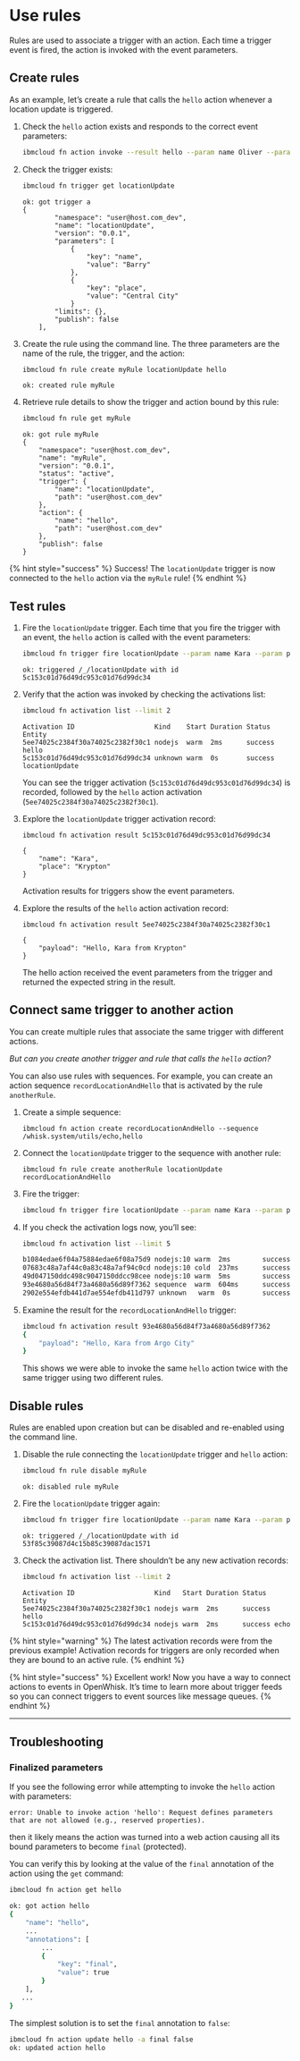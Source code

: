 # Use rules

Rules are used to associate a trigger with an action. Each time a trigger event is fired, the action is invoked with the event parameters.

## Create rules

As an example, let’s create a rule that calls the `hello` action whenever a location update is triggered.

1. Check the `hello` action exists and responds to the correct event parameters:

    ```bash
    ibmcloud fn action invoke --result hello --param name Oliver --param place "Starling City"
    ```

2. Check the trigger exists:

    ```bash
    ibmcloud fn trigger get locationUpdate
    ```

    ```text
    ok: got trigger a
    {
            "namespace": "user@host.com_dev",
            "name": "locationUpdate",
            "version": "0.0.1",
            "parameters": [
                {
                    "key": "name",
                    "value": "Barry"
                },
                {
                    "key": "place",
                    "value": "Central City"
                }
            "limits": {},
            "publish": false
        ],
    ```

3. Create the rule using the command line. The three parameters are the name of the rule, the trigger, and the action:

    ```bash
    ibmcloud fn rule create myRule locationUpdate hello
    ```

    ```text
    ok: created rule myRule
    ```

4. Retrieve rule details to show the trigger and action bound by this rule:

    ```bash
    ibmcloud fn rule get myRule
    ```

    ```text
    ok: got rule myRule
    {
        "namespace": "user@host.com_dev",
        "name": "myRule",
        "version": "0.0.1",
        "status": "active",
        "trigger": {
            "name": "locationUpdate",
            "path": "user@host.com_dev"
        },
        "action": {
            "name": "hello",
            "path": "user@host.com_dev"
        },
        "publish": false
    }
    ```

{% hint style="success" %}
Success! The `locationUpdate` trigger is now connected to the `hello` action via the `myRule` rule!
{% endhint %}

## Test rules

1. Fire the `locationUpdate` trigger. Each time that you fire the trigger with an event, the `hello` action is called with the event parameters:

    ```bash
    ibmcloud fn trigger fire locationUpdate --param name Kara --param place "Krypton"
    ```

    ```text
    ok: triggered /_/locationUpdate with id 5c153c01d76d49dc953c01d76d99dc34
    ```

2. Verify that the action was invoked by checking the activations list:

    ```bash
    ibmcloud fn activation list --limit 2
    ```

    ```text
    Activation ID                    Kind    Start Duration Status  Entity
    5ee74025c2384f30a74025c2382f30c1 nodejs  warm  2ms      success hello
    5c153c01d76d49dc953c01d76d99dc34 unknown warm  0s       success locationUpdate
    ```

   You can see the trigger activation \(`5c153c01d76d49dc953c01d76d99dc34`\) is recorded, followed by the `hello` action activation \(`5ee74025c2384f30a74025c2382f30c1`\).

3. Explore the `locationUpdate` trigger activation record:

    ```text
    ibmcloud fn activation result 5c153c01d76d49dc953c01d76d99dc34
    ```

    ```text
    {
        "name": "Kara",
        "place": "Krypton"
    }
    ```

    Activation results for triggers show the event parameters.

4. Explore the results of the `hello` action activation record:

    ```text
    ibmcloud fn activation result 5ee74025c2384f30a74025c2382f30c1
    ```

    ```text
    {
        "payload": "Hello, Kara from Krypton"
    }
    ```

    The hello action received the event parameters from the trigger and returned the expected string in the result.

<!-- ICF disabled this feature
    ```text
    ibmcloud fn activation logs 5c153c01d76d49dc953c01d76d99dc34
    ```

    ```text
    {"statusCode":0,"success":true,"activationId":"5ee74025c2384f30a74025c2382f30c1","rule":"user@host.com_dev/myRule","action":"user@host.com_dev/hello"}
    ```
-->

## Connect same trigger to another action

You can create multiple rules that associate the same trigger with different actions.

_But can you create another trigger and rule that calls the `hello` action?_

You can also use rules with sequences. For example, you can create an action sequence `recordLocationAndHello` that is activated by the rule `anotherRule`.

1. Create a simple sequence:

    ```text
    ibmcloud fn action create recordLocationAndHello --sequence /whisk.system/utils/echo,hello
    ```

2. Connect the `locationUpdate` trigger to the sequence with another rule:

    ```text
    ibmcloud fn rule create anotherRule locationUpdate recordLocationAndHello
    ```

3. Fire the trigger:

    ```bash
    ibmcloud fn trigger fire locationUpdate --param name Kara --param place "Argo City"
    ```

4. If you check the activation logs now, you’ll see:

    ```bash
    ibmcloud fn activation list --limit 5
    ```

    ```bash
    b1084edae6f04a75884edae6f08a75d9 nodejs:10 warm  2ms        success 3cc8e80c-1...13fee32/hello:0.0.3
    07683c48a7af44c0a83c48a7af94c0cd nodejs:10 cold  237ms      success 3cc8e80c-1...13fee32/echo:0.0.475
    49d047150ddc498c9047150ddcc98cee nodejs:10 warm  5ms        success 3cc8e80c-1...13fee32/hello:0.0.3
    93e4680a56d84f73a4680a56d89f7362 sequence  warm  604ms      success 3cc8e80c-1...13fee32/recordLocationAndHello:0.0.1
    2902e554efdb441d7ae554efdb411d797 unknown   warm  0s        success 3cc8e80c-1...13fee32/locationUpdate:0.0.2
    ```

5. Examine the result for the `recordLocationAndHello` trigger:

    ```bash
    ibmcloud fn activation result 93e4680a56d84f73a4680a56d89f7362
    {
        "payload": "Hello, Kara from Argo City"
    }
    ```

    This shows we were able to invoke the same `hello` action twice with the same trigger using two different rules.

## Disable rules

Rules are enabled upon creation but can be disabled and re-enabled using the command line.

1. Disable the rule connecting the `locationUpdate` trigger and `hello` action:

    ```bash
    ibmcloud fn rule disable myRule
    ```

    ```text
    ok: disabled rule myRule
    ```

2. Fire the `locationUpdate` trigger again:

    ```bash
    ibmcloud fn trigger fire locationUpdate --param name Kara --param place "Argo City"
    ```

    ```text
    ok: triggered /_/locationUpdate with id 53f85c39087d4c15b85c39087dac1571
    ```

3. Check the activation list. There shouldn’t be any new activation records:

    ```bash
    ibmcloud fn activation list --limit 2
    ```

    ```text
    Activation ID                    Kind   Start Duration Status  Entity
    5ee74025c2384f30a74025c2382f30c1 nodejs warm  2ms      success hello
    5c153c01d76d49dc953c01d76d99dc34 nodejs warm  2ms      success echo
    ```

{% hint style="warning" %}
The latest activation records were from the previous example! Activation records for triggers are only recorded when they are bound to an active rule.
{% endhint %}

{% hint style="success" %}
Excellent work! Now you have a way to connect actions to events in OpenWhisk. It’s time to learn more about trigger feeds so you can connect triggers to event sources like message queues.
{% endhint %}

---

## Troubleshooting

### Finalized parameters

If you see the following error while attempting to invoke the `hello` action with parameters:

```text
error: Unable to invoke action 'hello': Request defines parameters that are not allowed (e.g., reserved properties).
```

then it likely means the action was turned into a web action causing all its bound parameters to become `final` (protected).

You can verify this by looking at the value of the `final` annotation of the action using the `get` command:

```bash
ibmcloud fn action get hello

ok: got action hello
{
    "name": "hello",
    ...
    "annotations": [
        ...
        {
            "key": "final",
            "value": true
        }
    ],
   ...
}
```

The simplest solution is to set the `final` annotation to `false`:

```bash
ibmcloud fn action update hello -a final false
ok: updated action hello
```
